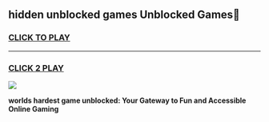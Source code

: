 
## hidden unblocked games Unblocked Games👋
<h3>
<a href="https://premium.freeplayer.one?title=hidden_unblocked_games&ref=16F">CLICK TO PLAY</a></h3>
<hr>

<h3>
<a href="https://premium.freeplayer.one?title=hidden_unblocked_games&ref=16F">CLICK 2 PLAY</a>
  
</h3>

<a href="https://premium.freeplayer.one?title=hidden_unblocked_games&ref=16F/"><img src="https://clearcache.store/games.png"></a>


**worlds hardest game unblocked: Your Gateway to Fun and Accessible Online Gaming**
